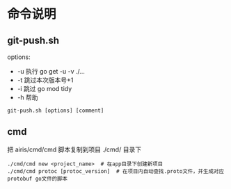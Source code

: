 # 命令说明

## git-push.sh 

options:
* -u    执行 go get -u -v ./...
* -t    跳过本次版本号+1
* -i    跳过 go mod tidy
* -h    帮助

```shell
git-push.sh [options] [comment]
```


## cmd
把 airis/cmd/cmd 脚本复制到项目 ./cmd/ 目录下
```shell
./cmd/cmd new <project_name>  # 在app目录下创建新项目
./cmd/cmd protoc [protoc_version]  # 在项目内自动查找.proto文件，并生成对应protobuf go文件的脚本
```
